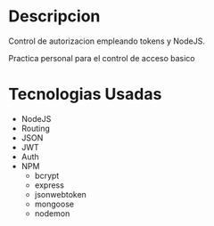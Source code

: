 # Descripcion

Control de autorizacion empleando tokens y NodeJS.

Practica personal para el control de acceso basico

# Tecnologias Usadas

- NodeJS
- Routing
- JSON
- JWT
- Auth
- NPM
  - bcrypt
  - express
  - jsonwebtoken
  - mongoose
  - nodemon
